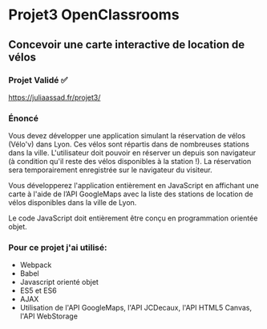 # Projet3 OpenClassrooms
## Concevoir une carte interactive de location de vélos

### Projet Validé :white_check_mark:
https://juliaassad.fr/projet3/

### Énoncé

Vous devez développer une application simulant la réservation de vélos (Vélo'v) dans Lyon. Ces vélos sont répartis dans 
de nombreuses stations dans la ville. L'utilisateur doit pouvoir en réserver un depuis son navigateur (à condition qu'il 
reste des vélos disponibles à la station !). La réservation sera temporairement enregistrée sur le navigateur du visiteur.

Vous développerez l'application entièrement en JavaScript en affichant une carte à l'aide de l’API GoogleMaps avec la 
liste des stations de location de vélos disponibles dans la ville de Lyon.

Le code JavaScript doit entièrement être conçu en programmation orientée objet. 

### Pour ce projet j'ai utilisé:

- Webpack
- Babel
- Javascript orienté objet
- ES5 et ES6
- AJAX
- Utilisation de l'API GoogleMaps, l'API JCDecaux, l'API HTML5 Canvas, l'API WebStorage
